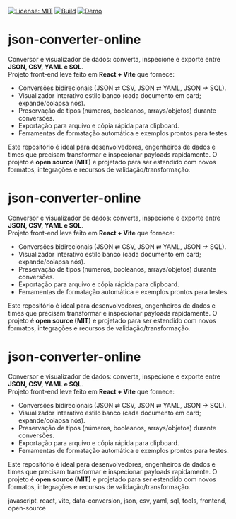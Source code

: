 [![License: MIT](https://img.shields.io/badge/license-MIT-green.svg)](LICENSE)
[![Build](https://img.shields.io/badge/build-passing-brightgreen)](#)
[![Demo](https://img.shields.io/badge/demo-GitHub%20Pages-blue)](https://valesecond.github.io/json-converter-online/)

# json-converter-online

Conversor e visualizador de dados: converta, inspecione e exporte entre **JSON, CSV, YAML e SQL**.  
Projeto front-end leve feito em **React + Vite** que fornece:

- Conversões bidirecionais (JSON ⇄ CSV, JSON ⇄ YAML, JSON → SQL).
- Visualizador interativo estilo banco (cada documento em card; expande/colapsa nós).
- Preservação de tipos (números, booleanos, arrays/objetos) durante conversões.
- Exportação para arquivo e cópia rápida para clipboard.
- Ferramentas de formatação automática e exemplos prontos para testes.

Este repositório é ideal para desenvolvedores, engenheiros de dados e times que precisam transformar e inspecionar payloads rapidamente. O projeto é **open source (MIT)** e projetado para ser estendido com novos formatos, integrações e recursos de validação/transformação.

# json-converter-online

Conversor e visualizador de dados: converta, inspecione e exporte entre **JSON, CSV, YAML e SQL**.  
Projeto front-end leve feito em **React + Vite** que fornece:

- Conversões bidirecionais (JSON ⇄ CSV, JSON ⇄ YAML, JSON → SQL).
- Visualizador interativo estilo banco (cada documento em card; expande/colapsa nós).
- Preservação de tipos (números, booleanos, arrays/objetos) durante conversões.
- Exportação para arquivo e cópia rápida para clipboard.
- Ferramentas de formatação automática e exemplos prontos para testes.

Este repositório é ideal para desenvolvedores, engenheiros de dados e times que precisam transformar e inspecionar payloads rapidamente. O projeto é **open source (MIT)** e projetado para ser estendido com novos formatos, integrações e recursos de validação/transformação.

# json-converter-online

Conversor e visualizador de dados: converta, inspecione e exporte entre **JSON, CSV, YAML e SQL**.  
Projeto front-end leve feito em **React + Vite** que fornece:

- Conversões bidirecionais (JSON ⇄ CSV, JSON ⇄ YAML, JSON → SQL).
- Visualizador interativo estilo banco (cada documento em card; expande/colapsa nós).
- Preservação de tipos (números, booleanos, arrays/objetos) durante conversões.
- Exportação para arquivo e cópia rápida para clipboard.
- Ferramentas de formatação automática e exemplos prontos para testes.

Este repositório é ideal para desenvolvedores, engenheiros de dados e times que precisam transformar e inspecionar payloads rapidamente. O projeto é **open source (MIT)** e projetado para ser estendido com novos formatos, integrações e recursos de validação/transformação.

javascript, react, vite, data-conversion, json, csv, yaml, sql, tools, frontend, open-source
